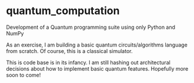 # quantum_computation
Development of a Quantum programming suite using only Python and NumPy

As an exercise, I am building a basic quantum circuits/algorithms language from scratch.
Of course, this is a classical simulator.  

This is code base is in its infancy.  I am still hashing out architectural decisions about how to implement basic quantum features.  Hopefully more soon to come!
